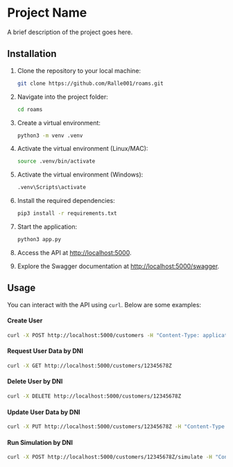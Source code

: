 # Project Name

A brief description of the project goes here.

## Installation

1. Clone the repository to your local machine:
   ```bash
   git clone https://github.com/Ralle001/roams.git
   ```

2. Navigate into the project folder:
   ```bash
   cd roams
   ```

3. Create a virtual environment:
   ```bash
   python3 -m venv .venv
   ```

4. Activate the virtual environment (Linux/MAC):
   ```bash
   source .venv/bin/activate
   ```

4. Activate the virtual environment (Windows):
   ```bash
   .venv\Scripts\activate
   ```

5. Install the required dependencies:
   ```bash
   pip3 install -r requirements.txt
   ```

6. Start the application:
   ```bash
   python3 app.py
   ```

7. Access the API at [http://localhost:5000](http://localhost:5000).

8. Explore the Swagger documentation at [http://localhost:5000/swagger](http://localhost:5000/swagger).

## Usage

You can interact with the API using `curl`. Below are some examples:

#### Create User
```bash
curl -X POST http://localhost:5000/customers -H "Content-Type: application/json" -d "{\"name\":\"John Doe\",\"dni\":\"12345678Z\",\"email\":\"john@example.com\",\"requested_capital\":150000}"
```

#### Request User Data by DNI
```bash
curl -X GET http://localhost:5000/customers/12345678Z
```

#### Delete User by DNI
```bash
curl -X DELETE http://localhost:5000/customers/12345678Z
```

#### Update User Data by DNI
```bash
curl -X PUT http://localhost:5000/customers/12345678Z -H "Content-Type: application/json" -d "{\"name\":\"John Smith\",\"email\":\"johnsmith@example.com\"}"
```

#### Run Simulation by DNI
```bash
curl -X POST http://localhost:5000/customers/12345678Z/simulate -H "Content-Type: application/json" -d "{\"apr\":4.5,\"term_years\":20}"
